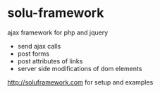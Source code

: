 # solu-framework
ajax framework for php and jquery



- send ajax calls
- post forms
- post attributes of links
- server side modifications of dom elements

http://soluframework.com for setup and examples
